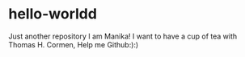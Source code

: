 # hello-worldd
Just another repository
I am Manika! I want to have a cup of tea with Thomas H. Cormen, Help me Github:):) 
